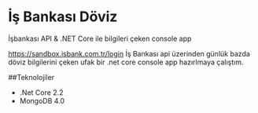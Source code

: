# İş Bankası Döviz
İşbankası API &amp; .NET Core ile bilgileri çeken console app

https://sandbox.isbank.com.tr/login İş Bankası api üzerinden günlük bazda döviz bilgilerini çeken ufak bir .net core console app hazırlmaya çalıştım. 

##Teknolojiler
- .Net Core 2.2
- MongoDB 4.0
